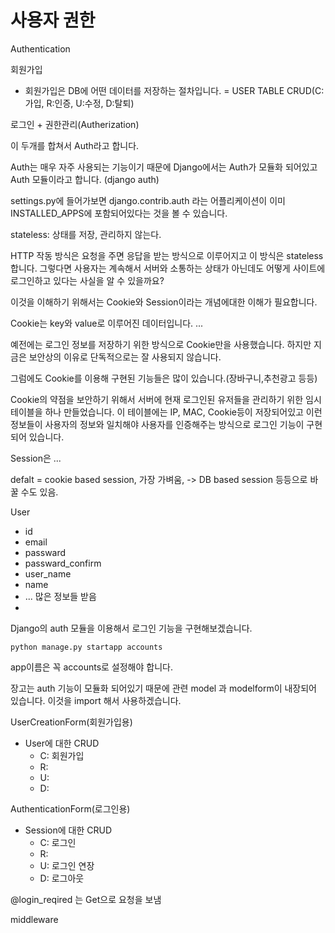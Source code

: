 # 사용자 권한





Authentication

회원가입

- 회원가입은 DB에 어떤 데이터를 저장하는 절차입니다. 
  = USER TABLE CRUD(C:가입, R:인증, U:수정, D:탈퇴)

로그인 + 권한관리(Autherization)



이 두개를 합쳐서 Auth라고 합니다.

Auth는 매우 자주 사용되는 기능이기 때문에 Django에서는 Auth가 모듈화 되어있고 Auth 모듈이라고 합니다. (django auth)

settings.py에 들어가보면 django.contrib.auth 라는 어플리케이션이 이미 INSTALLED_APPS에 포함되어있다는 것을 볼 수 있습니다.





stateless: 상태를 저장, 관리하지 않는다.

HTTP 작동 방식은 요청을 주면 응답을 받는 방식으로 이루어지고 이 방식은 stateless합니다. 그렇다면 사용자는 계속해서 서버와 소통하는 상태가 아닌데도 어떻게 사이트에 로그인하고 있다는 사실을 알 수 있을까요?

이것을 이해하기 위해서는 Cookie와 Session이라는 개념에대한 이해가 필요합니다.

Cookie는 key와 value로 이루어진 데이터입니다. ...

예전에는 로그인 정보를 저장하기 위한 방식으로 Cookie만을 사용했습니다. 하지만 지금은 보안상의 이유로 단독적으로는 잘 사용되지 않습니다.

그럼에도 Cookie를 이용해 구현된 기능들은 많이 있습니다.(장바구니,추천광고 등등)

Cookie의 약점을 보안하기 위해서 서버에 현재 로그인된 유저들을 관리하기 위한 임시 테이블을 하나 만들었습니다. 이 테이블에는 IP, MAC, Cookie등이 저장되어있고 이런 정보들이 사용자의 정보와 일치해야 사용자를 인증해주는 방식으로 로그인 기능이 구현되어 있습니다. 

Session은 ...

defalt = cookie based session, 가장 가벼움, -> DB based session 등등으로 바꿀 수도 있음.



User

- id
- email
- passward
- passward_confirm
- user_name
- name
- ... 많은 정보들 받음
- 



Django의 auth 모듈을 이용해서 로그인 기능을 구현해보겠습니다.

```shell
python manage.py startapp accounts
```

app이름은 꼭 accounts로 설정해야 합니다.



장고는 auth 기능이 모듈화 되어있기 때문에 관련 model 과 modelform이 내장되어 있습니다. 이것을 import 해서 사용하겠습니다.

UserCreationForm(회원가입용)

- User에 대한 CRUD
  - C: 회원가입
  - R:
  - U:
  - D:

AuthenticationForm(로그인용)

- Session에 대한 CRUD
  - C: 로그인
  - R:
  - U: 로그인 연장
  - D: 로그아웃



@login_reqired 는 Get으로 요청을 보냄



middleware 